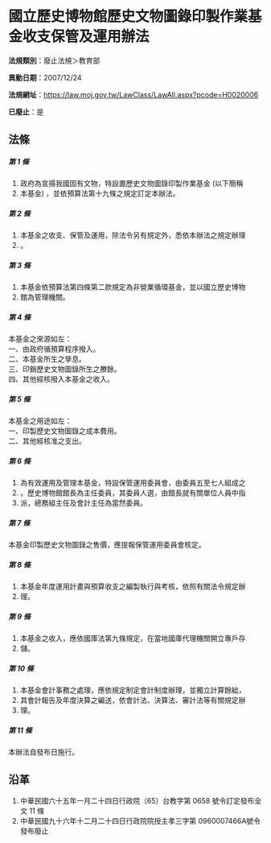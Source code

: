 # 國立歷史博物館歷史文物圖錄印製作業基金收支保管及運用辦法

**法規類別**：廢止法規＞教育部

**異動日期**：2007/12/24  

**法規網址**：https://law.moj.gov.tw/LawClass/LawAll.aspx?pcode=H0020006

**已廢止**：是



## 法條
##### 第 1 條
1. 政府為宣揚我國固有文物，特設置歷史文物圖錄印製作業基金 (以下簡稱
1. 本基金) ，並依預算法第十九條之規定訂定本辦法。

##### 第 2 條
1. 本基金之收支、保管及運用，除法令另有規定外，悉依本辦法之規定辦理
1. 。

##### 第 3 條
1. 本基金依預算法第四條第二款規定為非營業循環基金，並以國立歷史博物
1. 館為管理機關。

##### 第 4 條
本基金之來源如左：  
一、由政府循預算程序撥入。  
二、本基金所生之孳息。  
三、印銷歷史文物圖錄所生之賸餘。  
四、其他經核撥入本基金之收入。

##### 第 5 條
本基金之用途如左：  
一、印製歷史文物圖錄之成本費用。  
二、其他經核准之支出。

##### 第 6 條
1. 為有效運用及管理本基金，特設保管運用委員會，由委員五至七人組成之
1. 。歷史博物館館長為主任委員，其委員人選，由館長就有關單位人員中指
1. 派，總務組主任及會計主任為當然委員。

##### 第 7 條
本基金印製歷史文物圖錄之售價，應提報保管運用委員會核定。

##### 第 8 條
1. 本基金年度運用計畫與預算收支之編製執行與考核，依照有關法令規定辦
1. 理。

##### 第 9 條
1. 本基金之收入，應依國庫法第九條規定，在當地國庫代理機關開立專戶存
1. 儲。

##### 第 10 條
1. 本基金會計事務之處理，應依規定制定會計制度辦理，並獨立計算餘絀，
1. 其會計報告及年度決算之編送，依會計法、決算法、審計法等有關規定辦
1. 理。

##### 第 11 條
本辦法自發布日施行。

## 沿革
1. 中華民國六十五年一月二十四日行政院（65）台教字第 0658 號令訂定發布全文 11 條
1. 中華民國九十六年十二月二十四日行政院院授主孝三字第 0960007466A號令發布廢止                                                  
